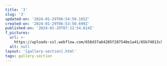 ```yaml
---
title: '3'
slug: '3'
updated-on: '2024-01-29T06:54:50.165Z'
created-on: '2024-01-29T06:53:50.699Z'
published-on: '2024-01-29T07:12:54.614Z'
f_pictures:
  url: >-
    https://uploads-ssl.webflow.com/658d37a64205f287540e1a41/65b74813c5c203af179f0753_WhatsApp%20Image%202024-01-27%20at%2015.36.04_846b441a.jpg
  alt: null
layout: '[gallery-section].html'
tags: gallery-section
---
```




